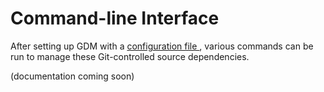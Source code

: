 # Command-line Interface

After setting up GDM with a [configuration file ](../index.md#setup), various commands can be run to manage these Git-controlled source dependencies.

(documentation coming soon)
